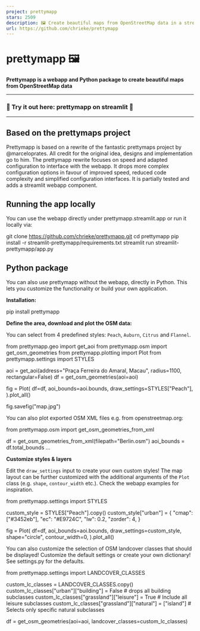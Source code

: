 ```yaml
---
project: prettymapp
stars: 2509
description: 🖼️ Create beautiful maps from OpenStreetMap data in a streamlit webapp
url: https://github.com/chrieke/prettymapp
---
```


prettymapp 🖼️
==============

**Prettymapp is a webapp and Python package to create beautiful maps from OpenStreetMap data**

* * *

### 🎈 Try it out here: prettymapp on streamlit 🎈

* * *

  

Based on the prettymaps project
-------------------------------

Prettymapp is based on a rewrite of the fantastic prettymaps project by @marceloprates. All credit for the original idea, designs and implementation go to him. The prettymapp rewrite focuses on speed and adapted configuration to interface with the webapp. It drops more complex configuration options in favour of improved speed, reduced code complexity and simplified configuration interfaces. It is partially tested and adds a streamlit webapp component.

Running the app locally
-----------------------

You can use the webapp directly under prettymapp.streamlit.app or run it locally via:

git clone https://github.com/chrieke/prettymapp.git
cd prettymapp
pip install -r streamlit-prettymapp/requirements.txt
streamlit run streamlit-prettymapp/app.py

Python package
--------------

You can also use prettymapp without the webapp, directly in Python. This lets you customize the functionality or build your own application.

**Installation:**

pip install prettymapp

**Define the area, download and plot the OSM data:**

You can select from 4 predefined styles: `Peach`, `Auburn`, `Citrus` and `Flannel`.

from prettymapp.geo import get\_aoi
from prettymapp.osm import get\_osm\_geometries
from prettymapp.plotting import Plot
from prettymapp.settings import STYLES

aoi \= get\_aoi(address\="Praça Ferreira do Amaral, Macau", radius\=1100, rectangular\=False)
df \= get\_osm\_geometries(aoi\=aoi)

fig \= Plot(
    df\=df,
    aoi\_bounds\=aoi.bounds,
    draw\_settings\=STYLES\["Peach"\],
).plot\_all()

fig.savefig("map.jpg")

You can also plot exported OSM XML files e.g. from openstreetmap.org:

from prettymapp.osm import get\_osm\_geometries\_from\_xml

df \= get\_osm\_geometries\_from\_xml(filepath\="Berlin.osm")
aoi\_bounds \= df.total\_bounds
...

**Customize styles & layers**

Edit the `draw_settings` input to create your own custom styles! The map layout can be further customized with the additional arguments of the `Plot` class (e.g. `shape`, `contour_width` etc.). Check the webapp examples for inspiration.

from prettymapp.settings import STYLES

custom\_style \= STYLES\["Peach"\].copy()
custom\_style\["urban"\] \= {
    "cmap": \["#3452eb"\],
    "ec": "#E9724C",
    "lw": 0.2,
    "zorder": 4,
}

fig \= Plot(
    df\=df,
    aoi\_bounds\=aoi.bounds,
    draw\_settings\=custom\_style,
    shape\="circle",
    contour\_width\=0,
).plot\_all()

You can also customize the selection of OSM landcover classes that should be displayed! Customize the default settings or create your own dictionary! See settings.py for the defaults.

from prettymapp.settings import LANDCOVER\_CLASSES

custom\_lc\_classes \= LANDCOVER\_CLASSES.copy()
custom\_lc\_classes\["urban"\]\["building"\] \= False \# drops all building subclasses
custom\_lc\_classes\["grassland"\]\["leisure"\] \= True \# Include all leisure subclasses
custom\_lc\_classes\["grassland"\]\["natural"\] \= \["island"\] \# Selects only specific natural subclasses

df \= get\_osm\_geometries(aoi\=aoi, landcover\_classes\=custom\_lc\_classes)
